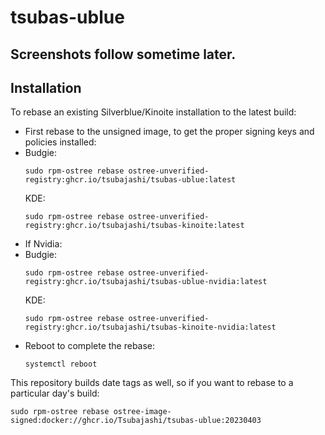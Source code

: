 # tsubas-ublue

## Screenshots follow sometime later.

## Installation

To rebase an existing Silverblue/Kinoite installation to the latest build:

- First rebase to the unsigned image, to get the proper signing keys and policies installed:
- 
  Budgie:
  ```
  sudo rpm-ostree rebase ostree-unverified-registry:ghcr.io/tsubajashi/tsubas-ublue:latest
  ```
  KDE:
  ```
  sudo rpm-ostree rebase ostree-unverified-registry:ghcr.io/tsubajashi/tsubas-kinoite:latest
  ```
- If Nvidia:
- 
  Budgie:
  ```
  sudo rpm-ostree rebase ostree-unverified-registry:ghcr.io/tsubajashi/tsubas-ublue-nvidia:latest
  ```
  KDE:
  ```
  sudo rpm-ostree rebase ostree-unverified-registry:ghcr.io/tsubajashi/tsubas-kinoite-nvidia:latest
  ```
- Reboot to complete the rebase:
  ```
  systemctl reboot
  ```

This repository builds date tags as well, so if you want to rebase to a particular day's build:

```
sudo rpm-ostree rebase ostree-image-signed:docker://ghcr.io/Tsubajashi/tsubas-ublue:20230403
```
